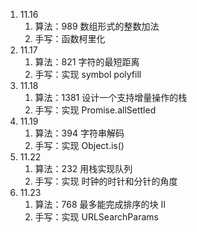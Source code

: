 <!--
 * @Author: Ying Zhang
 * @Date: 2021-11-17 09:59:16
 * @LastEditTime: 2021-11-23 16:07:27
 * @LastEditors: Ying Zhang
 * @Description:
 * @FilePath: /每日一题/REDME.md
 * 道阻且长，行则将至
-->

1. 11.16
   1. 算法：989 数组形式的整数加法
   2. 手写：函数柯里化
2. 11.17
   1. 算法：821 字符的最短距离
   2. 手写：实现 symbol polyfill
3. 11.18
   1. 算法：1381 设计一个支持增量操作的栈
   2. 手写：实现 Promise.allSettled
4. 11.19
   1. 算法：394 字符串解码
   2. 手写：实现 Object.is()
5. 11.22
   1. 算法：232 用栈实现队列
   2. 手写：实现 时钟的时针和分针的角度
6. 11.23
   1. 算法：768 最多能完成排序的块 II
   2. 手写：实现 URLSearchParams
